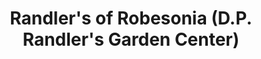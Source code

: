---
title: "Randler's of Robesonia (D.P. Randler's Garden Center)"
url: /robesonia/randlers-of-robesonia-d-p-randlers-garden-center/
shop: garden centre
---